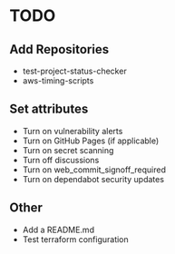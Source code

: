 # TODO

## Add Repositories

- test-project-status-checker
- aws-timing-scripts

## Set attributes

- Turn on vulnerability alerts
- Turn on GitHub Pages (if applicable)
- Turn on secret scanning
- Turn off discussions
- Turn on web_commit_signoff_required
- Turn on dependabot security updates

## Other

- Add a README.md
- Test terraform configuration
